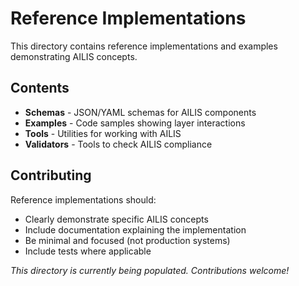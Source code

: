 # Reference Implementations

This directory contains reference implementations and examples demonstrating AILIS concepts.

## Contents

- **Schemas** - JSON/YAML schemas for AILIS components
- **Examples** - Code samples showing layer interactions
- **Tools** - Utilities for working with AILIS
- **Validators** - Tools to check AILIS compliance


## Contributing

Reference implementations should:

- Clearly demonstrate specific AILIS concepts
- Include documentation explaining the implementation
- Be minimal and focused (not production systems)
- Include tests where applicable


_This directory is currently being populated. Contributions welcome!_
